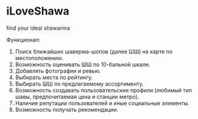 # iLoveShawa
find your ideal shawarma

Функционал:

1. Поиск ближайших шаверма-шопов (далее ШШ) на карте по местоположению.
2. Возможность оценивать ШШ по 10-бальной шкале.
3. Добавлять фотографии и ревью.
4. Выбирать места по рейтингу.
5. Выбирать ШШ по предлагаемому ассортименту.
6. Возможность создавать пользовательские профили (любимый тип шавы,
   предпочитаемая цена и станции метро).
7. Наличие репутации пользователей и иные социальные элементы.
8. Возможность получать рекомендации.




